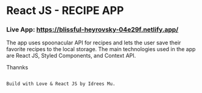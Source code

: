 # React JS - RECIPE APP 
### Live App: https://blissful-heyrovsky-04e29f.netlify.app/

The app uses spoonacular API for recipes and lets the user save their favorite recipes to the local storage. 
The main technologies used in the app are React JS, Styled Components, and Context API. 

Thannks 

                                                                           Build with Love & React JS by Idrees Mu.

